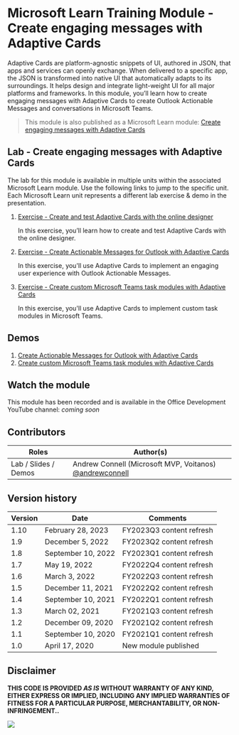 # Microsoft Learn Training Module - Create engaging messages with Adaptive Cards

Adaptive Cards are platform-agnostic snippets of UI, authored in JSON, that apps and services can openly exchange. When delivered to a specific app, the JSON is transformed into native UI that automatically adapts to its surroundings. It helps design and integrate light-weight UI for all major platforms and frameworks. In this module, you’ll learn how to create engaging messages with Adaptive Cards to create Outlook Actionable Messages and conversations in Microsoft Teams.

> This module is also published as a Microsoft Learn module: [Create engaging messages with Adaptive Cards](https://docs.microsoft.com/learn/modules/adaptive-cards-create-engaging-messages)

## Lab - Create engaging messages with Adaptive Cards

The lab for this module is available in multiple units within the associated Microsoft Learn module. Use the following links to jump to the specific unit. Each Microsoft Learn unit represents a different lab exercise & demo in the presentation.

1. [Exercise - Create and test Adaptive Cards with the online designer](https://docs.microsoft.com/learn/modules/adaptive-cards-create-engaging-messages/3-exercise-online-designer)

   In this exercise, you’ll learn how to create and test Adaptive Cards with the online designer.

1. [Exercise - Create Actionable Messages for Outlook with Adaptive Cards](https://docs.microsoft.com/learn/modules/adaptive-cards-create-engaging-messages/5-exercise-outlook-actionable-messages)

   In this exercise, you'll use Adaptive Cards to implement an engaging user experience with Outlook Actionable Messages.

1. [Exercise - Create custom Microsoft Teams task modules with Adaptive Cards](https://docs.microsoft.com/learn/modules/adaptive-cards-create-engaging-messages/7-exercise-microsoft-teams)

   In this exercise, you'll use Adaptive Cards to implement custom task modules in Microsoft Teams.

## Demos

1. [Create Actionable Messages for Outlook with Adaptive Cards](./Demos/02-outlook)
1. [Create custom Microsoft Teams task modules with Adaptive Cards](./Demos/03-msteams)

## Watch the module

This module has been recorded and is available in the Office Development YouTube channel: _coming soon_

## Contributors

| Roles                | Author(s)                                                                             |
| -------------------- | ------------------------------------------------------------------------------------- |
| Lab / Slides / Demos | Andrew Connell (Microsoft MVP, Voitanos) [@andrewconnell](//github.com/andrewconnell) |

## Version history

| Version |        Date        |         Comments         |
| ------- | ------------------ | ------------------------ |
| 1.10    | February 28, 2023  | FY2023Q3 content refresh |
| 1.9     | December 5, 2022   | FY2023Q2 content refresh |
| 1.8     | September 10, 2022 | FY2023Q1 content refresh |
| 1.7     | May 19, 2022       | FY2022Q4 content refresh |
| 1.6     | March 3, 2022      | FY2022Q3 content refresh |
| 1.5     | December 11, 2021  | FY2022Q2 content refresh |
| 1.4     | September 10, 2021 | FY2022Q1 content refresh |
| 1.3     | March 02, 2021     | FY2021Q3 content refresh |
| 1.2     | December 09, 2020  | FY2021Q2 content refresh |
| 1.1     | September 10, 2020 | FY2021Q1 content refresh |
| 1.0     | April 17, 2020     | New module published     |

## Disclaimer

**THIS CODE IS PROVIDED _AS IS_ WITHOUT WARRANTY OF ANY KIND, EITHER EXPRESS OR IMPLIED, INCLUDING ANY IMPLIED WARRANTIES OF FITNESS FOR A PARTICULAR PURPOSE, MERCHANTABILITY, OR NON-INFRINGEMENT..**

<img src="https://telemetry.sharepointpnp.com/TrainingContent/ConnectorActionableMsgs//Engaging%20messages%20for%20Outlook%20and%20Teams" />

